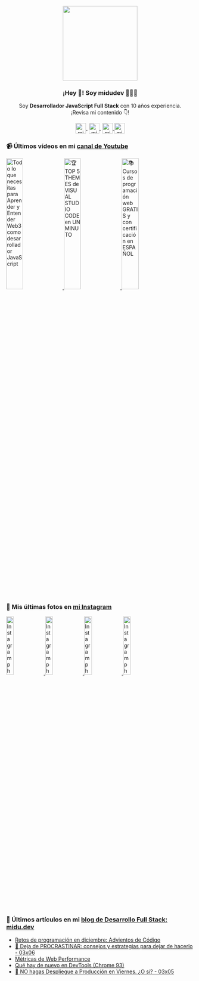<p align="center" width="300">
   <img align="center" width="200" src="https://user-images.githubusercontent.com/1561955/106762302-fda9de00-6635-11eb-99be-3ef744e60c0e.png" />
   <h3 align="center">¡Hey 👋! Soy midudev 👨🏻‍💻</h3>
</p>

<p align="center">Soy <strong>Desarrollador JavaScript Full Stack</strong> con 10 años experiencia.<br />¡Revisa mi contenido 👇!</p>
<p align="center">
   <a href="https://twitch.tv/midudev" target="blank" style='margin-right:4px'>
    <img align="center" src="https://cdn.jsdelivr.net/npm/simple-icons@3.0.1/icons/twitch.svg" alt="midudev" height="28px" width="28px" />
  </a>
   <a href="https://youtube.com/midudev" target="blank" style='margin-right:4px'>
    <img align="center" src="https://cdn.jsdelivr.net/npm/simple-icons@3.0.1/icons/youtube.svg" alt="midudev" height="28px" width="28px" />
  </a>
  <a href="https://instagram.com/midu.dev" target="blank">
    <img align="center" src="https://cdn.jsdelivr.net/npm/simple-icons@3.0.1/icons/instagram.svg" alt="midu.dev" height="28px" width="28px" />
  </a>
  <a href="https://twitter.com/midudev" target="blank">
    <img align="center" src="https://cdn.jsdelivr.net/npm/simple-icons@3.0.1/icons/twitter.svg" alt="midudev" height="28px" width="28px" />
  </a>
</p>

### 📹 Últimos vídeos en mi [canal de Youtube](https://youtube.com/midudev)

<a href='https://youtu.be/A5SZ6OXKjSw' target='_blank'>
  <img width='30%' src='https://img.youtube.com/vi/A5SZ6OXKjSw/mqdefault.jpg' alt='Todo lo que necesitas para Aprender y Entender Web3 como desarrollador JavaScript' />
</a>
<a href='https://youtu.be/QWn-Xk4E518' target='_blank'>
  <img width='30%' src='https://img.youtube.com/vi/QWn-Xk4E518/mqdefault.jpg' alt='🏆 TOP 5 THEMES de VISUAL STUDIO CODE en UN MINUTO' />
</a>
<a href='https://youtu.be/rNjJwhBNWOk' target='_blank'>
  <img width='30%' src='https://img.youtube.com/vi/rNjJwhBNWOk/mqdefault.jpg' alt='📚 Cursos de programación web GRATIS y con certificación en ESPAÑOL' />
</a>

### 📸 Mis últimas fotos en [mi Instagram](https://instagram.com/midu.dev)

<a href='https://instagram.com/p/CZPQEttK_T0' target='_blank'>
  <img width='20%' src='https://scontent-dfw5-2.cdninstagram.com/v/t51.2885-15/fr/e15/s1080x1080/272700449_1357245631377228_8457781573946143107_n.jpg?_nc_ht=scontent-dfw5-2.cdninstagram.com&_nc_cat=100&_nc_ohc=EyHPqw7ocuYAX-4S9J-&edm=APU89FABAAAA&ccb=7-4&oh=00_AT8N7gQVBcwmpMJUzZbdOwxZ4i7mw59zBCM6R7ROdumNBw&oe=61FC7759&_nc_sid=86f79a' alt='Instagram photo' />
</a>
<a href='https://instagram.com/p/CZMvDRmuVIZ' target='_blank'>
  <img width='20%' src='https://scontent-dfw5-1.cdninstagram.com/v/t51.2885-15/e35/272387864_1336076013521597_7287515047732035482_n.jpg?_nc_ht=scontent-dfw5-1.cdninstagram.com&_nc_cat=105&_nc_ohc=Uvvn2tCfspcAX_FMwh6&edm=APU89FABAAAA&ccb=7-4&oh=00_AT_x-4I2-kAqv6Cq5AELJPMV2u84xClJsnjX6Od8MFGCPQ&oe=61FC35F0&_nc_sid=86f79a' alt='Instagram photo' />
</a>
<a href='https://instagram.com/p/CZHjBaruEBk' target='_blank'>
  <img width='20%' src='https://scontent-dfw5-2.cdninstagram.com/v/t51.2885-15/e35/272398453_690916082290074_1688703201941265927_n.jpg?_nc_ht=scontent-dfw5-2.cdninstagram.com&_nc_cat=106&_nc_ohc=E3TbvCsHOE8AX-aEHRn&edm=APU89FABAAAA&ccb=7-4&oh=00_AT-jFoSs3m3Rg79gFWpbbq-qKtLbPFa8SH1K4KXZthDqBw&oe=61FBB3D8&_nc_sid=86f79a' alt='Instagram photo' />
</a>
<a href='https://instagram.com/p/CZFE_Hat6RK' target='_blank'>
  <img width='20%' src='https://scontent-dfw5-1.cdninstagram.com/v/t51.2885-15/fr/e15/s1080x1080/272478129_6841211622616647_5730963166465281756_n.jpg?_nc_ht=scontent-dfw5-1.cdninstagram.com&_nc_cat=103&_nc_ohc=tGuXfVFIsSAAX-nqsP_&tn=cjZFN-fxfysEr3F_&edm=APU89FABAAAA&ccb=7-4&oh=00_AT9pwXgM-ipi_TnNUEaEk6JchgDXK7biyXcUCMe_Lyg5ug&oe=61FC6384&_nc_sid=86f79a' alt='Instagram photo' />
</a>

### 📝 Últimos artículos en mi [blog de Desarrollo Full Stack: midu.dev](https://midu.dev)
- [Retos de programación en diciembre: Advientos de Código](https://midu.dev/retos-programacion-advent-of-code/)
- [📍 Deja de PROCRASTINAR: consejos y estrategias para dejar de hacerlo - 03x06](https://midu.dev/podcast/03_06_deja-de-procrastinar-consejos-y-estrategias-para-dejar-de-hacerlo/)
- [Métricas de Web Performance](https://midu.dev/metricas-web-performance/)
- [Qué hay de nuevo en DevTools (Chrome 93)](https://midu.dev/chrome-dev-tools-93-novedades/)
- [🛑 NO hagas Despliegue a Producción en Viernes. ¿O sí? - 03x05](https://midu.dev/podcast/03_05_no-hagas-despliegue-a-produccion-en-viernes-o-si/)